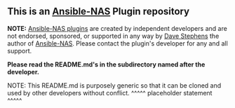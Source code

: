 ## This is an [Ansible-NAS](https://github.com/davestephens/ansible-nas) Plugin repository

**NOTE:** [Ansible-NAS plugins](https://github.com/davestephens/ansible-nas/pull/588) are created by independent developers and are not endorsed, sponsored, or supported in any way by [Dave Stephens](https://github.com/davestephens) the author of [Ansible-NAS](https://github.com/davestephens/ansible-nas). Please contact the plugin's developer for any and all support.

**Please read the README.md's in the subdirectory named after the developer.**

NOTE: This README.md is purposely generic so that it can be cloned and used by other developers without conflict.
^^^^^ placeholder statement ^^^^^
